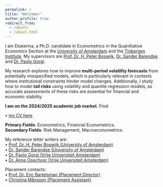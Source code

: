 ```yaml
---
permalink: /
title: "Welcome!"
author_profile: true
redirect_from: 
  - /about/
  - /about.html
---
```


I am Ekaterina, a Ph.D. candidate in Econometrics in the Quantitative Economics Section at the [University of Amsterdam](https://ase.uva.nl/content/sections/quantitative-economics/quantitative-economics.html?origin=D4DixO%2FESbuaIXcFryAJdQ) and the [Tinbergen Institute](https://tinbergen.nl/home). 
My supervisors are [Prof. Dr. H. Peter Boswijk](https://www.uva.nl/en/profile/b/o/h.p.boswijk/h.p.boswijk.html#Profile), [Dr. Sander Barendse](https://sites.google.com/view/sanderbarendse/)  and [Dr. Paolo Gorgi](https://www.pgorgi.com/). 

My research explores how to improve **multi-period volatility forecasts** from potentially misspecified models, which is particularly relevant in contexts where institutional constraints hinder model changes. Additionally, I study how to model **tail risks** using volatility and quantile regression models, as accurate assessments of these risks are essential for financial and economic stability. 

**I am on the 2024/2025 academic job market**. Find:<br>
<!--• the latest version of my JMP here <br>-->
• [my CV here](../files/Ugulava_CV.pdf).

**Primary Fields**: Econometrics, Financial Econometrics.<br>
**Secondary Fields**: Risk Management, Macroeconometrics.

My reference letter writers are:<br>
• [Prof. Dr. H. Peter Boswijk (University of Amsterdam)](https://www.uva.nl/en/profile/b/o/h.p.boswijk/h.p.boswijk.html#Profile)<br>
• [Dr. Sander Barendse (University of Amsterdam)](https://sites.google.com/view/sanderbarendse/)<br>
• [Dr. Paolo Gorgi (Vrije Universiteit Amsterdam)](https://www.pgorgi.com/)<br>
• [Dr. Anne Opschoor (Vrije Universiteit Amsterdam)](https://opschooranne.wordpress.com/)<br>

Placement contacts:<br>
• [Prof. Dr. Eric Bartelsman (Placement Director)](mailto:e.j.bartelsman@vu.nl)<br>
• [Christina Månsson (Placement Assistant)](mailto:c.mansson@tinbergen.nl)

